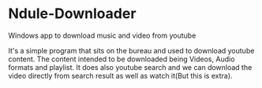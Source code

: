 # Ndule-Downloader
Windows app to download music and video from youtube

It's a simple program that sits on the bureau and used to download youtube content.
The content intended to be downloaded being Videos, Audio formats and playlist.
It does also youtube search and we can download the video directly from search result as well as watch it(But this is extra).
